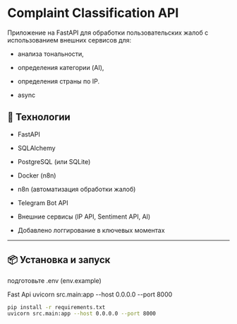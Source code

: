# Complaint Classification API

Приложение на FastAPI для обработки пользовательских жалоб с использованием внешних сервисов для:
- анализа тональности,
- определения категории (AI),
- определения страны по IP.

- async

## 🔧 Технологии

- FastAPI
- SQLAlchemy
- PostgreSQL (или SQLite)
- Docker (n8n)
- n8n (автоматизация обработки жалоб)
- Telegram Bot API
- Внешние сервисы (IP API, Sentiment API, AI)

- Добавлено логгирование в ключевых моментах
---

## 📦 Установка и запуск
подготовьте .env (env.example)

Fast Api
uvicorn src.main:app --host 0.0.0.0 --port 8000

```bash
pip install -r requirements.txt
uvicorn src.main:app --host 0.0.0.0 --port 8000
